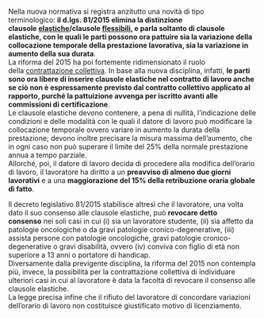Nella nuova normativa si registra anzitutto una novità di tipo terminologico: **il d.lgs. 81/2015 elimina la distinzione clausole [elastiche](https://www.wikilabour.it/dizionario/orario/clausole-elastiche/)/clausole [flessibili](https://www.wikilabour.it/dizionario/orario/clausole-flessibili/), e parla soltanto di clausole elastiche, con le quali le parti possono ora pattuire sia la variazione della collocazione temporale della prestazione lavorativa, sia la variazione in aumento della sua durata**.  
La riforma del 2015 ha poi fortemente ridimensionato il ruolo della [contrattazione collettiva](https://www.wikilabour.it/dizionario/accordi-collettivi/contratto-collettivo-ccnl/). In base alla nuova disciplina, infatti, **le parti sono ora libere di inserire clausole elastiche nel contratto di lavoro anche se ciò non è espressamente previsto dal contratto collettivo applicato al rapporto, purché la pattuizione avvenga per iscritto avanti alle commissioni di certificazione**.  
Le clausole elastiche devono contenere, a pena di nullità, l’indicazione delle condizioni e delle modalità con le quali il datore di lavoro può modificare la collocazione temporale ovvero variare in aumento la durata della prestazione; devono inoltre precisare la misura massima dell’aumento, che in ogni caso non può superare il limite del 25% della normale prestazione annua a tempo parziale.  
Allorché, poi, il datore di lavoro decida di procedere alla modifica dell’orario di lavoro, il lavoratore ha diritto a un **preavviso di almeno due giorni lavorativi** e a una **maggiorazione del 15% della retribuzione oraria globale di fatto**.

Il decreto legislativo 81/2015 stabilisce altresì che il lavoratore, una volta dato il suo consenso alle clausole elastiche, può **revocare detto consenso** nei soli casi in cui (i) sia un lavoratore studente, (ii) sia affetto da patologie oncologiche o da gravi patologie cronico-degenerative, (iii) assista persone con patologie oncologiche, gravi patologie cronico-degenerative o gravi disabilità, ovvero (iv) conviva con figlio di età non superiore a 13 anni o portatore di handicap.  
Diversamente dalla previgente disciplina, la riforma del 2015 non contempla più, invece, la possibilità per la contrattazione collettiva di individuare ulteriori casi in cui al lavoratore è data la facoltà di revocare il consenso alle clausole elastiche.  
La legge precisa infine che il rifiuto del lavoratore di concordare variazioni dell’orario di lavoro non costituisce giustificato motivo di licenziamento.
